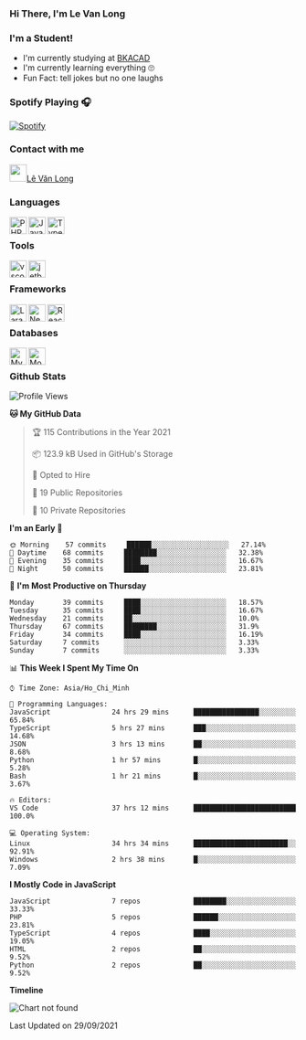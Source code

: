 ### Hi There, I'm Le Van Long 

### I'm a Student!
- I'm currently studying at [BKACAD](https://bkacad.edu.vn/)
- I'm currently learning everything 🙄
- Fun Fact: tell jokes but no one laughs

### Spotify Playing 🎧
[![Spotify](https://spotify-readme-v2-ljjw4c8pd-hiiamlongdz.vercel.app/api/spotify)](https://open.spotify.com/user/312ooo2a5zz44sszdfjmqgjbgmsq)


### Contact with me

[<img src="https://img.icons8.com/dusk/64/000000/facebook-new--v2.png" width="30px"/>Lê Văn Long](https://www.facebook.com/HiiamLongdzz)

### Languages
<img align="left" alt="PHP" src="https://img.icons8.com/dusk/64/000000/php-logo.png" width="30px"/>
<img align="left" alt="JavaScript" src="https://img.icons8.com/dusk/64/000000/javascript.png" width="30px"/>
<img align="left" alt="TypeScript" src="https://img.icons8.com/typescript" width="30px" />
<br />

### Tools
<img align="left" alt="vscode" src="https://img.icons8.com/dusk/64/000000/visual-studio-code-2019.png" width="30px"/>
<img align="left" alt="jetbrain" src="https://camo.githubusercontent.com/8268dcfb76697dd53286590ec9b4385d7a0b89ce/68747470733a2f2f63646e2e6a7364656c6976722e6e65742f6e706d2f73696d706c652d69636f6e734076332f69636f6e732f6a6574627261696e732e737667" width="30px"/>
<br />

### Frameworks
<img align="left" alt="Laravel" src="https://img.icons8.com/ios/50/000000/laravel.png" width="30px"/>
<img align="left" alt="NestJS" src="https://d33wubrfki0l68.cloudfront.net/e937e774cbbe23635999615ad5d7732decad182a/26072/logo-small.ede75a6b.svg" width="30px" />
<img align="left" alt="ReactJS" src="https://img.icons8.com/dusk/64/000000/react.png" width="30px" />
<br />

### Databases
<img align="left" alt="MySQL" src="https://img.icons8.com/ios-filled/50/000000/mysql-logo.png" width="30px"/>
<img align="left" alt="MongoDB" src="https://webimages.mongodb.com/_com_assets/cms/kpo5kblefbjq79065-Horizontal_Default.svg?auto=format%252Ccompress" height="30px" />
<br />


### Github Stats
<!--START_SECTION:waka-->
![Profile Views](http://img.shields.io/badge/Profile%20Views-153-blue)

**🐱 My GitHub Data** 

> 🏆 115 Contributions in the Year 2021
 > 
> 📦 123.9 kB Used in GitHub's Storage 
 > 
> 💼 Opted to Hire
 > 
> 📜 19 Public Repositories 
 > 
> 🔑 10 Private Repositories  
 > 
**I'm an Early 🐤** 

```text
🌞 Morning    57 commits     ██████░░░░░░░░░░░░░░░░░░░   27.14% 
🌆 Daytime    68 commits     ████████░░░░░░░░░░░░░░░░░   32.38% 
🌃 Evening    35 commits     ████░░░░░░░░░░░░░░░░░░░░░   16.67% 
🌙 Night      50 commits     ██████░░░░░░░░░░░░░░░░░░░   23.81%

```
📅 **I'm Most Productive on Thursday** 

```text
Monday       39 commits     ████░░░░░░░░░░░░░░░░░░░░░   18.57% 
Tuesday      35 commits     ████░░░░░░░░░░░░░░░░░░░░░   16.67% 
Wednesday    21 commits     ██░░░░░░░░░░░░░░░░░░░░░░░   10.0% 
Thursday     67 commits     ████████░░░░░░░░░░░░░░░░░   31.9% 
Friday       34 commits     ████░░░░░░░░░░░░░░░░░░░░░   16.19% 
Saturday     7 commits      ░░░░░░░░░░░░░░░░░░░░░░░░░   3.33% 
Sunday       7 commits      ░░░░░░░░░░░░░░░░░░░░░░░░░   3.33%

```


📊 **This Week I Spent My Time On** 

```text
⌚︎ Time Zone: Asia/Ho_Chi_Minh

💬 Programming Languages: 
JavaScript               24 hrs 29 mins      ████████████████░░░░░░░░░   65.84% 
TypeScript               5 hrs 27 mins       ███░░░░░░░░░░░░░░░░░░░░░░   14.68% 
JSON                     3 hrs 13 mins       ██░░░░░░░░░░░░░░░░░░░░░░░   8.68% 
Python                   1 hr 57 mins        █░░░░░░░░░░░░░░░░░░░░░░░░   5.28% 
Bash                     1 hr 21 mins        █░░░░░░░░░░░░░░░░░░░░░░░░   3.67%

🔥 Editors: 
VS Code                  37 hrs 12 mins      █████████████████████████   100.0%

💻 Operating System: 
Linux                    34 hrs 34 mins      ███████████████████████░░   92.91% 
Windows                  2 hrs 38 mins       █░░░░░░░░░░░░░░░░░░░░░░░░   7.09%

```

**I Mostly Code in JavaScript** 

```text
JavaScript               7 repos             ████████░░░░░░░░░░░░░░░░░   33.33% 
PHP                      5 repos             ██████░░░░░░░░░░░░░░░░░░░   23.81% 
TypeScript               4 repos             ████░░░░░░░░░░░░░░░░░░░░░   19.05% 
HTML                     2 repos             ██░░░░░░░░░░░░░░░░░░░░░░░   9.52% 
Python                   2 repos             ██░░░░░░░░░░░░░░░░░░░░░░░   9.52%

```


**Timeline**

![Chart not found](https://raw.githubusercontent.com/HiiamLongdz/HiiamLongdz/master/charts/bar_graph.png) 


 Last Updated on 29/09/2021
<!--END_SECTION:waka-->
